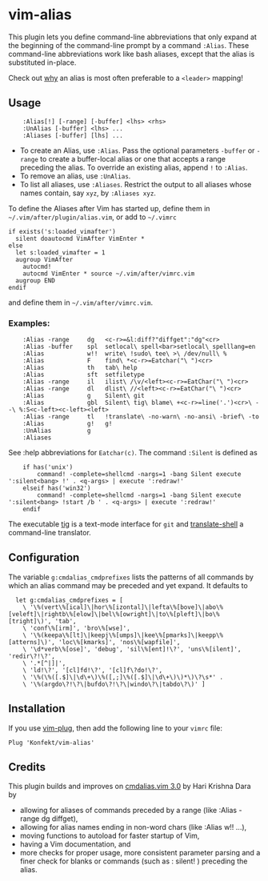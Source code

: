 # vim-alias

This plugin lets you define command-line abbreviations that only expand at the beginning of the command-line prompt by a command `:Alias`.
These command-line abbreviations work like bash aliases, except that the alias is substituted in-place.

Check out [why](https://konfekt.github.io/blog/2016/10/03/get-the-leader-right) an alias is most often preferable to a `<leader>` mapping!

## Usage

```vim
    :Alias[!] [-range] [-buffer] <lhs> <rhs>
    :UnAlias [-buffer] <lhs> ...
    :Aliases [-buffer] [lhs] ...
```

- To create an Alias, use `:Alias`.
    Pass the optional parameters `-buffer` or `-range` to create a buffer-local alias or one that accepts a range preceding the alias.
    To override an existing alias, append `!` to `:Alias`.
- To remove an alias, use `:UnAlias`.
- To list all aliases, use `:Aliases`.
    Restrict the output to all aliases whose names contain, say `xyz`, by `:Aliases xyz`.

To define the Aliases after Vim has started up, define them in
`~/.vim/after/plugin/alias.vim`, or add to `~/.vimrc`

```vim
if exists('s:loaded_vimafter')
  silent doautocmd VimAfter VimEnter *
else
  let s:loaded_vimafter = 1
  augroup VimAfter
    autocmd!
    autocmd VimEnter * source ~/.vim/after/vimrc.vim
  augroup END
endif
```

and define them in `~/.vim/after/vimrc.vim`.

### Examples:

```vim
    :Alias -range     dg   <c-r>=&l:diff?"diffget":"dg"<cr>
    :Alias -buffer    spl  setlocal\ spell<bar>setlocal\ spelllang=en
    :Alias            w!!  write\ !sudo\ tee\ >\ /dev/null\ %
    :Alias            F    find\ *<c-r>=Eatchar("\ ")<cr>
    :Alias            th   tab\ help
    :Alias            sft  setfiletype
    :Alias -range     il   ilist\ /\v/<left><c-r>=EatChar("\ ")<cr>
    :Alias -range     dl   dlist\ //<left><c-r>=EatChar("\ ")<cr>
    :Alias            g    Silent\ git
    :Alias            gbl  Silent\ tig\ blame\ +<c-r>=line('.')<cr>\ --\ %:S<c-left><c-left><left>
    :Alias -range     tl   !translate\ -no-warn\ -no-ansi\ -brief\ -to
    :Alias            g!   g!
    :UnAlias          g
    :Aliases
```

See :help abbreviations for `Eatchar(c)`.
The command `:Silent` is defined as

```vim
    if has('unix')
        command! -complete=shellcmd -nargs=1 -bang Silent execute ':silent<bang> !' . <q-args> | execute ':redraw!'
    elseif has('win32')
        command! -complete=shellcmd -nargs=1 -bang Silent execute ':silent<bang> !start /b ' . <q-args> | execute ':redraw!'
    endif
```

The executable [tig](https://github.com/jonas/tig) is a text-mode interface for `git` and [translate-shell](https://github.com/soimort/translate-shell) a command-line translator.

## Configuration

The variable `g:cmdalias_cmdprefixes` lists the patterns of all commands by
which an alias command may be preceded and yet expand. It defaults to

```vim
  let g:cmdalias_cmdprefixes = [
    \ '\%(vert\%[ical]\|hor\%[izontal]\|lefta\%[bove]\|abo\%[veleft]\|rightb\%[elow]\|bel\%[owright]\|to\%[pleft]\|bo\%[tright]\)', 'tab',
    \ 'conf\%[irm]', 'bro\%[wse]',
    \ '\%(keepa\%[lt]\|keepj\%[umps]\|kee\%[pmarks]\|keepp\%[atterns]\)', 'loc\%[kmarks]', 'nos\%[wapfile]',
    \ '\d*verb\%[ose]', 'debug', 'sil\%[ent]!\?', 'uns\%[ilent]', 'redir\?!\?',
    \ '.*[^|]|',
    \ 'ld!\?', '[cl]fd!\?', '[cl]f\?do!\?',
    \ '\%(\%([.$]\|\d\+\)\%([,;]\%([.$]\|\d\+\)\)*\)\?\s*' .
    \ '\%(argdo\?!\?\|bufdo\?!\?\|windo\?\|tabdo\?\)' ]
```

## Installation

If you use [vim-plug](https://github.com/junegunn/vim-plug), then add the
following line to your `vimrc` file:

```vim
Plug 'Konfekt/vim-alias'
```

Credits
-------

This plugin builds and improves on [cmdalias.vim 3.0](http://www.vim.org/scripts/script.php?script_id=746) by Hari Krishna Dara by

- allowing for aliases of commands preceded by a range (like :Alias -range dg
  diffget),
- allowing for alias names ending in non-word chars (like :Alias w!! ...),
- moving functions to autoload for faster startup of Vim,
- having a Vim documentation, and
- more checks for proper usage, more consistent parameter parsing and a finer
  check for blanks or commands (such as :  silent! ) preceding the alias.
